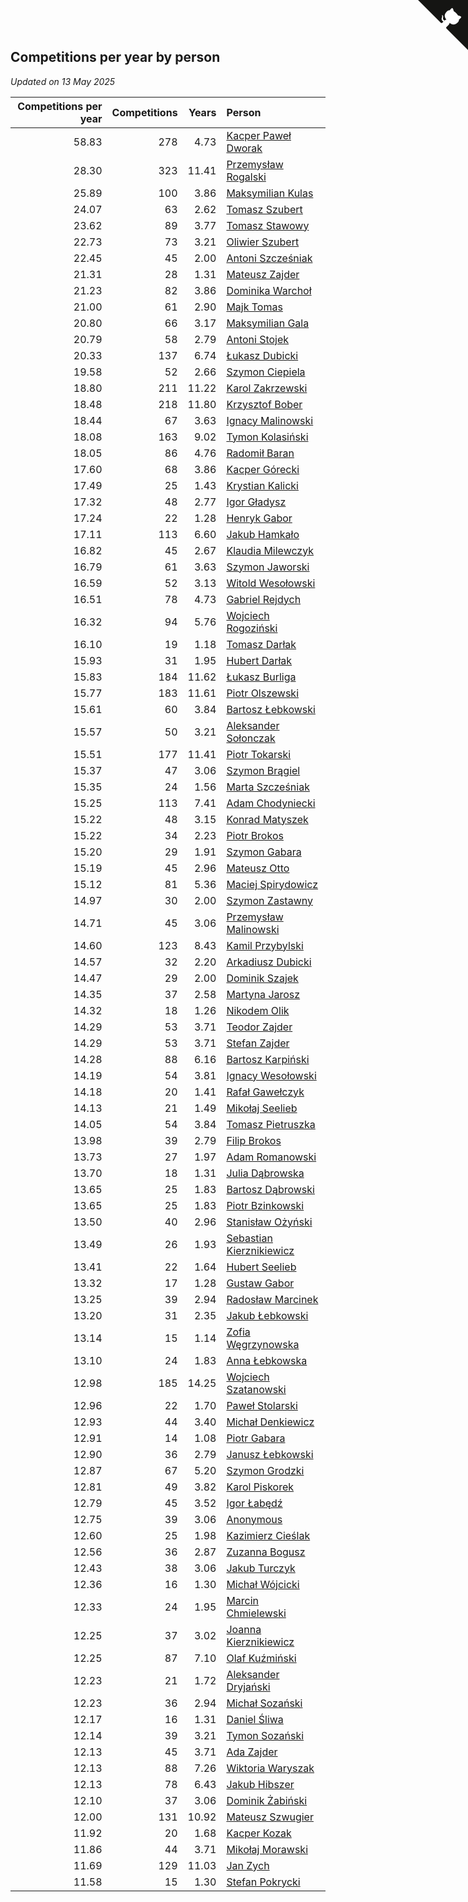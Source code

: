 ## Competitions per year by person

*Updated on 13 May 2025*

| Competitions per year | Competitions | Years | Person |
| ---: | ---: | ---: | :--- |
| 58.83 | 278 | 4.73 | [Kacper Paweł Dworak](https://www.worldcubeassociation.org/persons/2020DWOR01) |
| 28.30 | 323 | 11.41 | [Przemysław Rogalski](https://www.worldcubeassociation.org/persons/2013ROGA02) |
| 25.89 | 100 | 3.86 | [Maksymilian Kulas](https://www.worldcubeassociation.org/persons/2021KULA02) |
| 24.07 | 63 | 2.62 | [Tomasz Szubert](https://www.worldcubeassociation.org/persons/2022SZUB02) |
| 23.62 | 89 | 3.77 | [Tomasz Stawowy](https://www.worldcubeassociation.org/persons/2021STAW01) |
| 22.73 | 73 | 3.21 | [Oliwier Szubert](https://www.worldcubeassociation.org/persons/2022SZUB01) |
| 22.45 | 45 | 2.00 | [Antoni Szcześniak](https://www.worldcubeassociation.org/persons/2023SZCZ04) |
| 21.31 | 28 | 1.31 | [Mateusz Zajder](https://www.worldcubeassociation.org/persons/2024ZAJD01) |
| 21.23 | 82 | 3.86 | [Dominika Warchoł](https://www.worldcubeassociation.org/persons/2021WARC01) |
| 21.00 | 61 | 2.90 | [Majk Tomas](https://www.worldcubeassociation.org/persons/2022TOMA05) |
| 20.80 | 66 | 3.17 | [Maksymilian Gala](https://www.worldcubeassociation.org/persons/2022GALA01) |
| 20.79 | 58 | 2.79 | [Antoni Stojek](https://www.worldcubeassociation.org/persons/2022STOJ03) |
| 20.33 | 137 | 6.74 | [Łukasz Dubicki](https://www.worldcubeassociation.org/persons/2018DUBI01) |
| 19.58 | 52 | 2.66 | [Szymon Ciepiela](https://www.worldcubeassociation.org/persons/2022CIEP01) |
| 18.80 | 211 | 11.22 | [Karol Zakrzewski](https://www.worldcubeassociation.org/persons/2014ZAKR01) |
| 18.48 | 218 | 11.80 | [Krzysztof Bober](https://www.worldcubeassociation.org/persons/2013BOBE01) |
| 18.44 | 67 | 3.63 | [Ignacy Malinowski](https://www.worldcubeassociation.org/persons/2021MALI02) |
| 18.08 | 163 | 9.02 | [Tymon Kolasiński](https://www.worldcubeassociation.org/persons/2016KOLA02) |
| 18.05 | 86 | 4.76 | [Radomił Baran](https://www.worldcubeassociation.org/persons/2020BARA02) |
| 17.60 | 68 | 3.86 | [Kacper Górecki](https://www.worldcubeassociation.org/persons/2021GORE01) |
| 17.49 | 25 | 1.43 | [Krystian Kalicki](https://www.worldcubeassociation.org/persons/2023KALI10) |
| 17.32 | 48 | 2.77 | [Igor Gładysz](https://www.worldcubeassociation.org/persons/2022GLAD01) |
| 17.24 | 22 | 1.28 | [Henryk Gabor](https://www.worldcubeassociation.org/persons/2024GABO02) |
| 17.11 | 113 | 6.60 | [Jakub Hamkało](https://www.worldcubeassociation.org/persons/2018HAMK01) |
| 16.82 | 45 | 2.67 | [Klaudia Milewczyk](https://www.worldcubeassociation.org/persons/2022MILE05) |
| 16.79 | 61 | 3.63 | [Szymon Jaworski](https://www.worldcubeassociation.org/persons/2021JAWO01) |
| 16.59 | 52 | 3.13 | [Witold Wesołowski](https://www.worldcubeassociation.org/persons/2022WESO01) |
| 16.51 | 78 | 4.73 | [Gabriel Rejdych](https://www.worldcubeassociation.org/persons/2020REJD01) |
| 16.32 | 94 | 5.76 | [Wojciech Rogoziński](https://www.worldcubeassociation.org/persons/2019ROGO04) |
| 16.10 | 19 | 1.18 | [Tomasz Darłak](https://www.worldcubeassociation.org/persons/2024DARL01) |
| 15.93 | 31 | 1.95 | [Hubert Darłak](https://www.worldcubeassociation.org/persons/2023DARL03) |
| 15.83 | 184 | 11.62 | [Łukasz Burliga](https://www.worldcubeassociation.org/persons/2013BURL01) |
| 15.77 | 183 | 11.61 | [Piotr Olszewski](https://www.worldcubeassociation.org/persons/2013OLSZ02) |
| 15.61 | 60 | 3.84 | [Bartosz Łebkowski](https://www.worldcubeassociation.org/persons/2021LEBK01) |
| 15.57 | 50 | 3.21 | [Aleksander Sołonczak](https://www.worldcubeassociation.org/persons/2022SOLO01) |
| 15.51 | 177 | 11.41 | [Piotr Tokarski](https://www.worldcubeassociation.org/persons/2013TOKA01) |
| 15.37 | 47 | 3.06 | [Szymon Brągiel](https://www.worldcubeassociation.org/persons/2022BRAG03) |
| 15.35 | 24 | 1.56 | [Marta Szcześniak](https://www.worldcubeassociation.org/persons/2023SZCZ07) |
| 15.25 | 113 | 7.41 | [Adam Chodyniecki](https://www.worldcubeassociation.org/persons/2017CHOD02) |
| 15.22 | 48 | 3.15 | [Konrad Matyszek](https://www.worldcubeassociation.org/persons/2022MATY02) |
| 15.22 | 34 | 2.23 | [Piotr Brokos](https://www.worldcubeassociation.org/persons/2023BROK01) |
| 15.20 | 29 | 1.91 | [Szymon Gabara](https://www.worldcubeassociation.org/persons/2023GABA01) |
| 15.19 | 45 | 2.96 | [Mateusz Otto](https://www.worldcubeassociation.org/persons/2022OTTO01) |
| 15.12 | 81 | 5.36 | [Maciej Spirydowicz](https://www.worldcubeassociation.org/persons/2020SPIR01) |
| 14.97 | 30 | 2.00 | [Szymon Zastawny](https://www.worldcubeassociation.org/persons/2023ZAST01) |
| 14.71 | 45 | 3.06 | [Przemysław Malinowski](https://www.worldcubeassociation.org/persons/2022MALI01) |
| 14.60 | 123 | 8.43 | [Kamil Przybylski](https://www.worldcubeassociation.org/persons/2016PRZY01) |
| 14.57 | 32 | 2.20 | [Arkadiusz Dubicki](https://www.worldcubeassociation.org/persons/2023DUBI01) |
| 14.47 | 29 | 2.00 | [Dominik Szajek](https://www.worldcubeassociation.org/persons/2023SZAJ01) |
| 14.35 | 37 | 2.58 | [Martyna Jarosz](https://www.worldcubeassociation.org/persons/2022JARO01) |
| 14.32 | 18 | 1.26 | [Nikodem Olik](https://www.worldcubeassociation.org/persons/2024OLIK01) |
| 14.29 | 53 | 3.71 | [Teodor Zajder](https://www.worldcubeassociation.org/persons/2021ZAJD03) |
| 14.29 | 53 | 3.71 | [Stefan Zajder](https://www.worldcubeassociation.org/persons/2021ZAJD02) |
| 14.28 | 88 | 6.16 | [Bartosz Karpiński](https://www.worldcubeassociation.org/persons/2019KARP03) |
| 14.19 | 54 | 3.81 | [Ignacy Wesołowski](https://www.worldcubeassociation.org/persons/2021WESO01) |
| 14.18 | 20 | 1.41 | [Rafał Gawełczyk](https://www.worldcubeassociation.org/persons/2023GAWE01) |
| 14.13 | 21 | 1.49 | [Mikołaj Seelieb](https://www.worldcubeassociation.org/persons/2023SEEL04) |
| 14.05 | 54 | 3.84 | [Tomasz Pietruszka](https://www.worldcubeassociation.org/persons/2021PIET01) |
| 13.98 | 39 | 2.79 | [Filip Brokos](https://www.worldcubeassociation.org/persons/2022BROK03) |
| 13.73 | 27 | 1.97 | [Adam Romanowski](https://www.worldcubeassociation.org/persons/2023ROMA10) |
| 13.70 | 18 | 1.31 | [Julia Dąbrowska](https://www.worldcubeassociation.org/persons/2024DABR01) |
| 13.65 | 25 | 1.83 | [Bartosz Dąbrowski](https://www.worldcubeassociation.org/persons/2023DABR07) |
| 13.65 | 25 | 1.83 | [Piotr Bzinkowski](https://www.worldcubeassociation.org/persons/2023BZIN01) |
| 13.50 | 40 | 2.96 | [Stanisław Ożyński](https://www.worldcubeassociation.org/persons/2022OZYN01) |
| 13.49 | 26 | 1.93 | [Sebastian Kierznikiewicz](https://www.worldcubeassociation.org/persons/2023KIER02) |
| 13.41 | 22 | 1.64 | [Hubert Seelieb](https://www.worldcubeassociation.org/persons/2023SEEL02) |
| 13.32 | 17 | 1.28 | [Gustaw Gabor](https://www.worldcubeassociation.org/persons/2024GABO01) |
| 13.25 | 39 | 2.94 | [Radosław Marcinek](https://www.worldcubeassociation.org/persons/2022MARC05) |
| 13.20 | 31 | 2.35 | [Jakub Łebkowski](https://www.worldcubeassociation.org/persons/2023LEBK01) |
| 13.14 | 15 | 1.14 | [Zofia Węgrzynowska](https://www.worldcubeassociation.org/persons/2024WEGR01) |
| 13.10 | 24 | 1.83 | [Anna Łebkowska](https://www.worldcubeassociation.org/persons/2023LEBK04) |
| 12.98 | 185 | 14.25 | [Wojciech Szatanowski](https://www.worldcubeassociation.org/persons/2011SZAT01) |
| 12.96 | 22 | 1.70 | [Paweł Stolarski](https://www.worldcubeassociation.org/persons/2023STOL04) |
| 12.93 | 44 | 3.40 | [Michał Denkiewicz](https://www.worldcubeassociation.org/persons/2021DENK01) |
| 12.91 | 14 | 1.08 | [Piotr Gabara](https://www.worldcubeassociation.org/persons/2024GABA02) |
| 12.90 | 36 | 2.79 | [Janusz Łebkowski](https://www.worldcubeassociation.org/persons/2022LEBK01) |
| 12.87 | 67 | 5.20 | [Szymon Grodzki](https://www.worldcubeassociation.org/persons/2020GROD01) |
| 12.81 | 49 | 3.82 | [Karol Piskorek](https://www.worldcubeassociation.org/persons/2021PISK01) |
| 12.79 | 45 | 3.52 | [Igor Łabędź](https://www.worldcubeassociation.org/persons/2021LABE01) |
| 12.75 | 39 | 3.06 | [Anonymous](https://www.worldcubeassociation.org/persons/2022ANON03) |
| 12.60 | 25 | 1.98 | [Kazimierz Cieślak](https://www.worldcubeassociation.org/persons/2023CIES01) |
| 12.56 | 36 | 2.87 | [Zuzanna Bogusz](https://www.worldcubeassociation.org/persons/2022BOGU01) |
| 12.43 | 38 | 3.06 | [Jakub Turczyk](https://www.worldcubeassociation.org/persons/2022TURC02) |
| 12.36 | 16 | 1.30 | [Michał Wójcicki](https://www.worldcubeassociation.org/persons/2024WOJC01) |
| 12.33 | 24 | 1.95 | [Marcin Chmielewski](https://www.worldcubeassociation.org/persons/2023CHMI01) |
| 12.25 | 37 | 3.02 | [Joanna Kierznikiewicz](https://www.worldcubeassociation.org/persons/2022KIER01) |
| 12.25 | 87 | 7.10 | [Olaf Kuźmiński](https://www.worldcubeassociation.org/persons/2018KUZM02) |
| 12.23 | 21 | 1.72 | [Aleksander Dryjański](https://www.worldcubeassociation.org/persons/2023DRYJ01) |
| 12.23 | 36 | 2.94 | [Michał Sozański](https://www.worldcubeassociation.org/persons/2022SOZA02) |
| 12.17 | 16 | 1.31 | [Daniel Śliwa](https://www.worldcubeassociation.org/persons/2024SLIW01) |
| 12.14 | 39 | 3.21 | [Tymon Sozański](https://www.worldcubeassociation.org/persons/2022SOZA01) |
| 12.13 | 45 | 3.71 | [Ada Zajder](https://www.worldcubeassociation.org/persons/2021ZAJD01) |
| 12.13 | 88 | 7.26 | [Wiktoria Waryszak](https://www.worldcubeassociation.org/persons/2018WARY01) |
| 12.13 | 78 | 6.43 | [Jakub Hibszer](https://www.worldcubeassociation.org/persons/2018HIBS01) |
| 12.10 | 37 | 3.06 | [Dominik Żabiński](https://www.worldcubeassociation.org/persons/2022ZABI01) |
| 12.00 | 131 | 10.92 | [Mateusz Szwugier](https://www.worldcubeassociation.org/persons/2014SZWU01) |
| 11.92 | 20 | 1.68 | [Kacper Kozak](https://www.worldcubeassociation.org/persons/2023KOZA05) |
| 11.86 | 44 | 3.71 | [Mikołaj Morawski](https://www.worldcubeassociation.org/persons/2021MORA01) |
| 11.69 | 129 | 11.03 | [Jan Zych](https://www.worldcubeassociation.org/persons/2014ZYCH01) |
| 11.58 | 15 | 1.30 | [Stefan Pokrycki](https://www.worldcubeassociation.org/persons/2024POKR01) |


<a href="https://github.com/maxidragon/wca_statistics_pl" class="github-corner" aria-label="View source on Github"><svg width="80" height="80" viewBox="0 0 250 250" style="fill:#151513; color:#fff; position: absolute; top: 0; border: 0; right: 0;" aria-hidden="true"><path d="M0,0 L115,115 L130,115 L142,142 L250,250 L250,0 Z"></path><path d="M128.3,109.0 C113.8,99.7 119.0,89.6 119.0,89.6 C122.0,82.7 120.5,78.6 120.5,78.6 C119.2,72.0 123.4,76.3 123.4,76.3 C127.3,80.9 125.5,87.3 125.5,87.3 C122.9,97.6 130.6,101.9 134.4,103.2" fill="currentColor" style="transform-origin: 130px 106px;" class="octo-arm"></path><path d="M115.0,115.0 C114.9,115.1 118.7,116.5 119.8,115.4 L133.7,101.6 C136.9,99.2 139.9,98.4 142.2,98.6 C133.8,88.0 127.5,74.4 143.8,58.0 C148.5,53.4 154.0,51.2 159.7,51.0 C160.3,49.4 163.2,43.6 171.4,40.1 C171.4,40.1 176.1,42.5 178.8,56.2 C183.1,58.6 187.2,61.8 190.9,65.4 C194.5,69.0 197.7,73.2 200.1,77.6 C213.8,80.2 216.3,84.9 216.3,84.9 C212.7,93.1 206.9,96.0 205.4,96.6 C205.1,102.4 203.0,107.8 198.3,112.5 C181.9,128.9 168.3,122.5 157.7,114.1 C157.9,116.9 156.7,120.9 152.7,124.9 L141.0,136.5 C139.8,137.7 141.6,141.9 141.8,141.8 Z" fill="currentColor" class="octo-body"></path></svg></a><style>.github-corner:hover .octo-arm{animation:octocat-wave 560ms ease-in-out}@keyframes octocat-wave{0%,100%{transform:rotate(0)}20%,60%{transform:rotate(-25deg)}40%,80%{transform:rotate(10deg)}}@media (max-width:500px){.github-corner:hover .octo-arm{animation:none}.github-corner .octo-arm{animation:octocat-wave 560ms ease-in-out}}</style>
